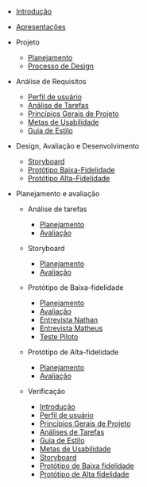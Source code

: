 - [Introdução](introducao)
- [Apresentações](docs/proj/apresentacao.md)
- Projeto
  - [Planejamento](docs/proj/planejamento.md)
  - [Processo de Design](docs/proj/processoDedesign.md)
- Análise de Requisitos
  - [Perfil de usuário](docs/proj/perfilDeUsuario.md)
  - [Análise de Tarefas](docs/proj/analiseDeTarefas.md)
  - [Princípios Gerais de Projeto](docs/proj/principiosGeraisDeProjeto.md)
  - [Metas de Usabilidade](docs/proj/metasDeUsabilidade.md)
  - [Guia de Estilo](docs/proj/guiaDeEstilo.md)

- Design, Avaliação e Desenvolvimento
  - [Storyboard](docs/proj/storyboard.md)
  - [Protótipo Baixa-Fidelidade](docs/proj/prototipoBaixa.md)
  - [Protótipo Alta-Fidelidade](docs/proj/prototipoAlta.md)

- Planejamento e avaliação
  - Análise de tarefas
    - [Planejamento](docs/proj/planAvaliacao-AnaliseTarefas.md)
    - [Avaliação](docs/proj/avaliacao-AnaliseTarefas.md)
  - Storyboard
    - [Planejamento](docs/proj/planejamentoDaAvalicaoDosStoryboards.md)
    - [Avaliação](docs/proj/relatoResultadoStoryboard.md)

  - Protótipo de Baixa-fidelidade
    - [Planejamento](docs/proj/planejamentoAvalicaoBaixa.md)
    - [Avaliação](docs/proj/relatoResultadoProtBaixa.md)
    - [Entrevista Nathan](docs/proj/entrevistaNathan.md)
    - [Entrevista Matheus](docs/proj/entrevistaMatheus.md)
    - [Teste Piloto](docs/proj/testePilotoBaixa.md)

  - Protótipo de Alta-fidelidade
    - [Planejamento](docs/proj/planejamentoAvaliacaoAlta.md)
    - [Avaliação](docs/proj/relatoResultadoProtAlta.md)

  - Verificação
    - [Introdução](docs/proj/verificacao.md)
    - [Perfil de usuário](docs/proj/verificacao-perfilUsuarios.md)
    - [Princípios Gerais de Projeto](docs/proj/verificacaoPrincipiosGeraisDeProjeto.md)
    - [Análises de Tarefas](docs/proj/verificacaoAnalisesDeTarefas.md)
    - [Guia de Estilo](docs/proj/verificacaoGuiaDeEstilo.md)
    - [Metas de Usabilidade](docs/proj/verificacaoMetasDeUsabilidade.md)
    - [Storyboard](docs/proj/verificacaoStoryboard.md)
    - [Protótipo de Baixa fidelidade](docs/proj/verificacaoPrototipoBaixa.md)
    - [Protótipo de Alta fidelidade](docs/proj/verificacaoPrototipoAlta.md)